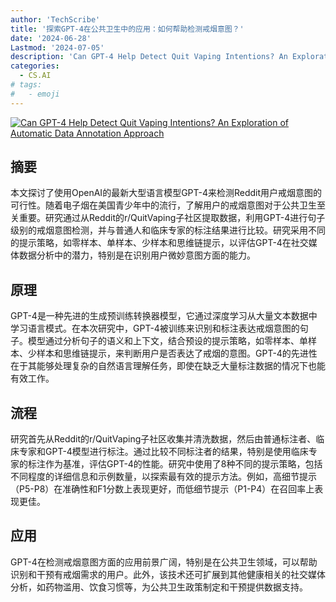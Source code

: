 ```yaml
---
author: 'TechScribe'
title: '探索GPT-4在公共卫生中的应用：如何帮助检测戒烟意图？'
date: '2024-06-28'
Lastmod: '2024-07-05'
description: 'Can GPT-4 Help Detect Quit Vaping Intentions? An Exploration of Automatic Data Annotation Approach'
categories:
  - CS.AI
# tags:
#   - emoji
---
```


[![Can GPT-4 Help Detect Quit Vaping Intentions? An Exploration of Automatic Data Annotation Approach](https://arxiv-research-1301205113.cos.ap-guangzhou.myqcloud.com/images/2407.00167v1.pdf_0.jpg)](https://arxiv.org/abs/2407.00167v1)

## 摘要

本文探讨了使用OpenAI的最新大型语言模型GPT-4来检测Reddit用户戒烟意图的可行性。随着电子烟在美国青少年中的流行，了解用户的戒烟意图对于公共卫生至关重要。研究通过从Reddit的r/QuitVaping子社区提取数据，利用GPT-4进行句子级别的戒烟意图检测，并与普通人和临床专家的标注结果进行比较。研究采用不同的提示策略，如零样本、单样本、少样本和思维链提示，以评估GPT-4在社交媒体数据分析中的潜力，特别是在识别用户微妙意图方面的能力。<!--more-->

## 原理

GPT-4是一种先进的生成预训练转换器模型，它通过深度学习从大量文本数据中学习语言模式。在本次研究中，GPT-4被训练来识别和标注表达戒烟意图的句子。模型通过分析句子的语义和上下文，结合预设的提示策略，如零样本、单样本、少样本和思维链提示，来判断用户是否表达了戒烟的意图。GPT-4的先进性在于其能够处理复杂的自然语言理解任务，即使在缺乏大量标注数据的情况下也能有效工作。

## 流程

研究首先从Reddit的r/QuitVaping子社区收集并清洗数据，然后由普通标注者、临床专家和GPT-4模型进行标注。通过比较不同标注者的结果，特别是使用临床专家的标注作为基准，评估GPT-4的性能。研究中使用了8种不同的提示策略，包括不同程度的详细信息和示例数量，以探索最有效的提示方法。例如，高细节提示（P5-P8）在准确性和F1分数上表现更好，而低细节提示（P1-P4）在召回率上表现更佳。

## 应用

GPT-4在检测戒烟意图方面的应用前景广阔，特别是在公共卫生领域，可以帮助识别和干预有戒烟需求的用户。此外，该技术还可扩展到其他健康相关的社交媒体分析，如药物滥用、饮食习惯等，为公共卫生政策制定和干预提供数据支持。